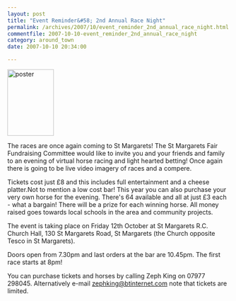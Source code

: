 ```yaml
---
layout: post
title: "Event Reminder&#58; 2nd Annual Race Night"
permalink: /archives/2007/10/event_reminder_2nd_annual_race_night.html
commentfile: 2007-10-10-event_reminder_2nd_annual_race_night
category: around_town
date: 2007-10-10 20:34:00

---
```


<a href="/assets/images/2007/Race-night.jpg"><img src="/assets/images/2007/Race-night-thumb.jpg" width="105" height="150" alt="poster" class="photo right" /></a>

The races are once again coming to St Margarets! The St Margarets Fair Fundraising Committee would like to invite you and your friends and family to an evening of virtual horse racing and light hearted betting! Once again there is going to be live video imagery of races and a compere.

Tickets cost just £8 and this includes full entertainment and a cheese platter.Not to mention a low cost bar! This year you can also purchase your very own horse for the evening. There's 64 available and all at just £3 each - what a bargain! There will be a prize for each winning horse. All money raised goes towards local schools in the area and community projects.

The event is taking place on Friday 12th October at St Margarets R.C. Church Hall, 130 St Margarets Road, St Margarets (the Church opposite Tesco in St Margarets).

Doors open from 7.30pm and last orders at the bar are 10.45pm. The first race starts at 8pm!

You can purchase tickets and horses by calling Zeph King on 07977 298045. Alternatively e-mail <zephking@btinternet.com> note that tickets are limited.
